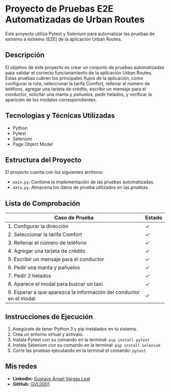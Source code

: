 # Proyecto de Pruebas E2E Automatizadas de Urban Routes

Este proyecto utiliza Pytest y Selenium para automatizar las pruebas de extremo a extremo (E2E) de la aplicación Urban Routes.

## Descripción

El objetivo de este proyecto es crear un conjunto de pruebas automatizadas para validar el correcto funcionamiento de la aplicación Urban Routes. Estas pruebas cubren los principales flujos de la aplicación, como configurar la ruta, seleccionar la tarifa Comfort, rellenar el número de teléfono, agregar una tarjeta de crédito, escribir un mensaje para el conductor, solicitar una manta y pañuelos, pedir helados, y verificar la aparición de los modales correspondientes.

## Tecnologías y Técnicas Utilizadas

- Python
- Pytest
- Selenium
- Page Object Model

## Estructura del Proyecto

El proyecto cuenta con los siguientes archivos:

- `main.py`: Contiene la implementación de las pruebas automatizadas.
- `data.py`: Almacena los datos de prueba utilizados en las pruebas.

## Lista de Comprobación

| Caso de Prueba | Estado |
| --- | --- |
| 1. Configurar la dirección | ✓ |
| 2. Seleccionar la tarifa Comfort | ✓ |
| 3. Rellenar el número de teléfono | ✓ |
| 4. Agregar una tarjeta de crédito | ✓ |
| 5. Escribir un mensaje para el conductor | ✓ |
| 6. Pedir una manta y pañuelos | ✓ |
| 7. Pedir 2 helados | ✓ |
| 8. Aparece el modal para buscar un taxi | ✓ |
| 9. Esperar a que aparezca la información del conductor en el modal | ✓ |

## Instrucciones de Ejecución

1. Asegúrate de tener Python 3 y pip instalados en tu sistema.
2. Crea un entorno virtual y actívalo.
3. Instala Pytest con su comando en la terminal: ` pip install pytest `
4. Instala Selenium con su comando en la terminal: ` pip install selenium `
5. Corre las pruebas ejecutando en la terminal el comando: ` pytest `

## Mis redes

- **LinkedIn:** [Gustavo Ángel Vargas Leal](https://www.linkedin.com/in/gustavo-angel-vargas-leal/)
- **GitHub:** [GVL0001](https://github.com/GVL0001)
